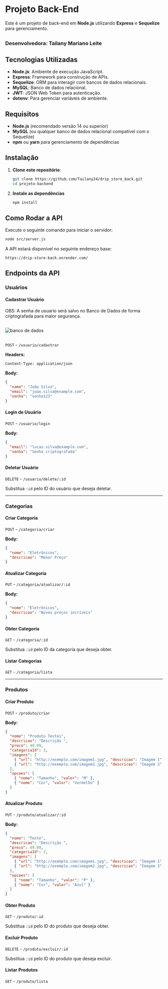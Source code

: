 # Projeto Back-End

Este é um projeto de back-end em **Node.js** utilizando **Express** e **Sequelize** para gerenciamento.


##

### Desenvolvedora: Tailany Mariano Leite

##

## Tecnologias Utilizadas

- **Node.js**: Ambiente de execução JavaScript.
- **Express**: Framework para construção de APIs.
- **Sequelize**: ORM para interagir com bancos de dados relacionais.
- **MySQL**: Banco de dados relacional.
- **JWT**: JSON Web Token para autenticação.
- **dotenv**: Para gerenciar variáveis de ambiente.

## Requisitos

- **Node.js** (recomendado versão 14 ou superior)
- **MySQL** (ou qualquer banco de dados relacional compatível com o Sequelize)
- **npm** ou **yarn** para gerenciamento de dependências

## Instalação

1. **Clone este repositório**:
   ```bash
   git clone https://github.com/Tailany24/drip_store_back.git
   cd projeto-backend
   
2. **Instale as dependências**
   ```bash
   npm install

## Como Rodar a API

Execute o seguinte comando para iniciar o servidor:
```bash
node src/server.js
```

A API estará disponível no seguinte endereço base:
```
https://drip-store-back.onrender.com/
```

## Endpoints da API

### **Usuários**

#### **Cadastrar Usuário**
OBS: A senha de usuario será salvo no Banco de Dados de forma criptografada para maior segurança.
##
![banco de dados](https://github.com/user-attachments/assets/e7167c4d-702f-46d9-b3a4-30398a1b01e8)


##
`POST` - `/usuario/cadastrar`

**Headers:**
```
Content-Type: application/json
```

**Body:**
```json
{
  "name": "João Silva",
  "email": "joao.silva@example.com",
  "senha": "senha123"
}
```

#### **Login de Usuário**
`POST` - `/usuario/login`

**Body:**
```json
{
  "email": "lucas.silva@example.com",
  "senha": "Senha criptografada"
}
```

#### **Deletar Usuário**
`DELETE` - `/usuario/delete/:id`

Substitua `:id` pelo ID do usuário que deseja deletar.

---

### **Categorias**

#### **Criar Categoria**
`POST` - `/categoria/criar`

**Body:**
```json
{
  "nome": "Eletrônicos",
  "descricao": "Menor Preço"
}
```

#### **Atualizar Categoria**
`PUT` - `/categoria/atualizar/:id`

**Body:**
```json
{
  "nome": "Eletrônicos",
  "descricao": "Novos preços incríveis"
}
```

#### **Obter Categoria**
`GET` - `/categoria/:id`

Substitua `:id` pelo ID da categoria que deseja obter.

#### **Listar Categorias**
`GET` - `/categoria/lista`

---

### **Produtos**

#### **Criar Produto**
`POST` - `/produto/criar`

**Body:**
```json
{
  "nome": "Produto Testei",
  "descricao": "Descrição ",
  "preco": 49.99,
  "categoriaId": 3,
  "imagens": [
    { "url": "http://exemplo.com/imagem1.jpg", "descricao": "Imagem 1" },
    { "url": "http://exemplo.com/imagem2.jpg", "descricao": "Imagem 2" }
  ],
  "opcoes": [
    { "nome": "Tamanho", "valor": "M" },
    { "nome": "Cor", "valor": "Vermelho" }
  ]
}
```

#### **Atualizar Produto**
`PUT` - `/produto/atualizar/:id`

**Body:**
```json
{
  "nome": "Teste",
  "descricao": "Descrição ",
  "preco": 49.99,
  "categoriaId": 2,
  "imagens": [
    { "url": "http://exemplo.com/imagem1.jpg", "descricao": "Imagem 1" },
    { "url": "http://exemplo.com/imagem2.jpg", "descricao": "Imagem 2" }
  ],
  "opcoes": [
    { "nome": "Tamanho", "valor": "P" },
    { "nome": "Cor", "valor": "Azul" }
  ]
}
```

#### **Obter Produto**
`GET` - `/produto/:id`

Substitua `:id` pelo ID do produto que deseja obter.

#### **Excluir Produto**
`DELETE` - `/produto/excluir/:id`

Substitua `:id` pelo ID do produto que deseja excluir.

#### **Listar Produtos**
`GET` - `/produto/lista`


